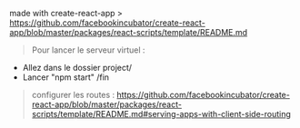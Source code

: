 made with create-react-app > https://github.com/facebookincubator/create-react-app/blob/master/packages/react-scripts/template/README.md

> Pour lancer le serveur virtuel :
- Allez dans le dossier project/
- Lancer "npm start"
/fin

> configurer les routes : https://github.com/facebookincubator/create-react-app/blob/master/packages/react-scripts/template/README.md#serving-apps-with-client-side-routing

